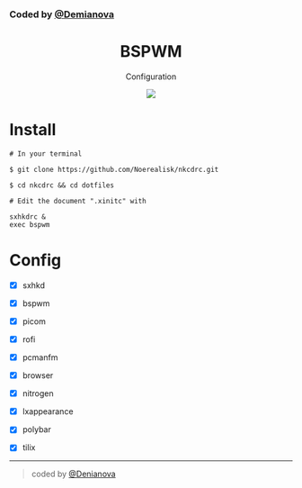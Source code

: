 ### Coded by [@Demianova](https://t.me/DemianovaSh)

<div align="center">
  <h1> BSPWM </h1>
</div>
<p align="center">Configuration</p>
<div align="center">
  <img src="https://img.shields.io/github/followers/sundowndev?color=pink&label=Demianova&logo=telegram&style=for-the-badge" />
</div>

# Install

```
# In your terminal

$ git clone https://github.com/Noerealisk/nkcdrc.git

$ cd nkcdrc && cd dotfiles

# Edit the document ".xinitc" with

sxhkdrc &
exec bspwm
```

# Config

- [x] sxhkd
- [x] bspwm
- [x] picom
- [x] rofi
- [x] pcmanfm
- [x] browser
- [x] nitrogen
- [x] lxappearance
- [x] polybar
- [x] tilix



---

> coded by [@Denianova](https://t.me/Andreanskiy)
